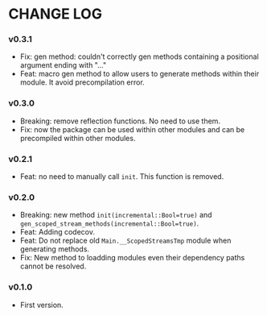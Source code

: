 # CHANGE LOG

### v0.3.1

- Fix: gen method: couldn't correctly gen methods containing a positional argument ending with "..."
- Feat: macro gen method to allow users to generate methods within their module. It avoid precompilation error.

### v0.3.0

- Breaking: remove reflection functions. No need to use them.
- Fix: now the package can be used within other modules and can be precompiled within other modules.

### v0.2.1

- Feat: no need to manually call `init`. This function is removed.

### v0.2.0

- Breaking: new method `init(incremental::Bool=true)` and `gen_scoped_stream_methods(incremental::Bool=true)`.
- Feat: Adding codecov.
- Feat: Do not replace old `Main.__ScopedStreamsTmp` module when generating methods.
- Fix: New method to loadding modules even their dependency paths cannot be resolved.

### v0.1.0

- First version.
